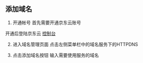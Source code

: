 ## 添加域名

1. 开通帐号
  首先需要开通京东云账号

  开通后登陆京东云 [控制台](https://console.jdcloud.com) 

2. 进入域名管理页面
  点击左侧菜单栏中的域名服务下的HTTPDNS

3. 点击添加域名按钮
  输入需要使用服务的域名






